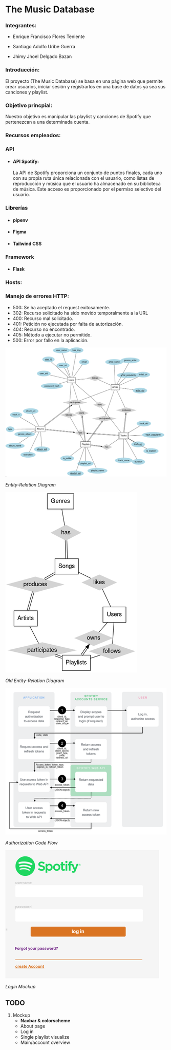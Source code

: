 # The Music Database

### Integrantes:

   - Enrique Francisco Flores Teniente

   - Santiago Adolfo Uribe Guerra

   - Jhimy Jhoel Delgado Bazan

### Introducción:
El proyecto (The Music Database) se basa en una página web que permite crear usuarios, iniciar sesión y registrarlos en una base de datos ya sea sus canciones y playlist.

### Objetivo princpial:
Nuestro objetivo es manipular las playlist y canciones de Spotify que pertenezcan a una determinada cuenta.

### Recursos empleados:

### API 
   - #### API Spotify: 
      La API de Spotify proporciona un conjunto de puntos finales, cada uno con su propia ruta única relacionada con el usuario, como listas de reproducción y música         que el usuario ha almacenado en su biblioteca de música. Este acceso es proporcionado por el permiso selectivo del usuario.
### Librerías
   - #### pipenv
   - #### Figma
   - #### Tailwind CSS

### Framework
   - #### Flask
   
### Hosts:


### Manejo de errores HTTP:
   - 500: Se ha aceptado el request exitosamente.
   - 302: Recurso solicitado ha sido movido temporalmente a la URL
   - 400: Recurso mal solicitado.
   - 401: Petición no ejecutada por falta de autorización.
   - 404: Recurso no encontrado.
   - 405: Método a ejecutar no permitido.
   - 500: Error por fallo en la aplicación.
   
![Entity-Relation Diagram](readme/ER_Diagram.png)

*Entity-Relation Diagram*

![Old Entity-Relation Diagram](readme/ER_old.png)

*Old Entity-Relation Diagram*

![Authorization Code Flow](readme/AuthorizationCodeFlow.png)

*Authorization Code Flow*

![Login](readme/mockups/Login.png)

*Login Mockup*

## TODO

1. Mockup
    * **Navbar & colorscheme**
    * About page
    * Log in
    * Single playlist visualize
    * Main/account overview


